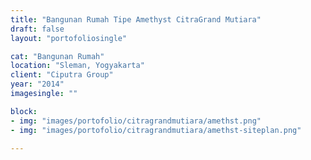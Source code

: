 ```yaml
---
title: "Bangunan Rumah Tipe Amethyst CitraGrand Mutiara"
draft: false
layout: "portofoliosingle"

cat: "Bangunan Rumah"
location: "Sleman, Yogyakarta"
client: "Ciputra Group"
year: "2014"
imagesingle: ""

block:
- img: "images/portofolio/citragrandmutiara/amethst.png"
- img: "images/portofolio/citragrandmutiara/amethst-siteplan.png"

---
```




